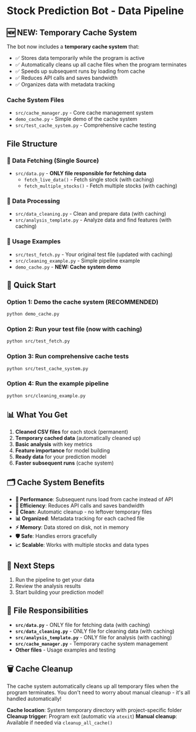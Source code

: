 # Stock Prediction Bot - Data Pipeline

## 🆕 NEW: Temporary Cache System

The bot now includes a **temporary cache system** that:
- ✅ Stores data temporarily while the program is active
- ✅ Automatically cleans up all cache files when the program terminates
- ✅ Speeds up subsequent runs by loading from cache
- ✅ Reduces API calls and saves bandwidth
- ✅ Organizes data with metadata tracking

### Cache System Files
- `src/cache_manager.py` - Core cache management system
- `demo_cache.py` - Simple demo of the cache system
- `src/test_cache_system.py` - Comprehensive cache testing

## File Structure

### 📁 **Data Fetching** (Single Source)
- `src/data.py` - **ONLY file responsible for fetching data**
  - `fetch_live_data()` - Fetch single stock (with caching)
  - `fetch_multiple_stocks()` - Fetch multiple stocks (with caching)

### 📁 **Data Processing**
- `src/data_cleaning.py` - Clean and prepare data (with caching)
- `src/analysis_template.py` - Analyze data and find features (with caching)

### 📁 **Usage Examples**
- `src/test_fetch.py` - Your original test file (updated with caching)
- `src/cleaning_example.py` - Simple pipeline example
- `demo_cache.py` - **NEW: Cache system demo**

## 🚀 Quick Start

### Option 1: Demo the cache system (RECOMMENDED)
```bash
python demo_cache.py
```

### Option 2: Run your test file (now with caching)
```bash
python src/test_fetch.py
```

### Option 3: Run comprehensive cache tests
```bash
python src/test_cache_system.py
```

### Option 4: Run the example pipeline
```bash
python src/cleaning_example.py
```

## 📊 What You Get

1. **Cleaned CSV files** for each stock (permanent)
2. **Temporary cached data** (automatically cleaned up)
3. **Basic analysis** with key metrics
4. **Feature importance** for model building
5. **Ready data** for your prediction model
6. **Faster subsequent runs** (cache system)

## 🗂️ Cache System Benefits

- **🚀 Performance**: Subsequent runs load from cache instead of API
- **💾 Efficiency**: Reduces API calls and saves bandwidth
- **🧹 Clean**: Automatic cleanup - no leftover temporary files
- **📊 Organized**: Metadata tracking for each cached file
- **⚡ Memory**: Data stored on disk, not in memory
- **🛡️ Safe**: Handles errors gracefully
- **📈 Scalable**: Works with multiple stocks and data types

## 🎯 Next Steps

1. Run the pipeline to get your data
2. Review the analysis results
3. Start building your prediction model!

## 📝 File Responsibilities

- **`src/data.py`** - ONLY file for fetching data (with caching)
- **`src/data_cleaning.py`** - ONLY file for cleaning data (with caching)
- **`src/analysis_template.py`** - ONLY file for analysis (with caching)
- **`src/cache_manager.py`** - Temporary cache system management
- **Other files** - Usage examples and testing

## 🗑️ Cache Cleanup

The cache system automatically cleans up all temporary files when the program terminates. You don't need to worry about manual cleanup - it's all handled automatically!

**Cache location**: System temporary directory with project-specific folder
**Cleanup trigger**: Program exit (automatic via `atexit`)
**Manual cleanup**: Available if needed via `cleanup_all_cache()` 